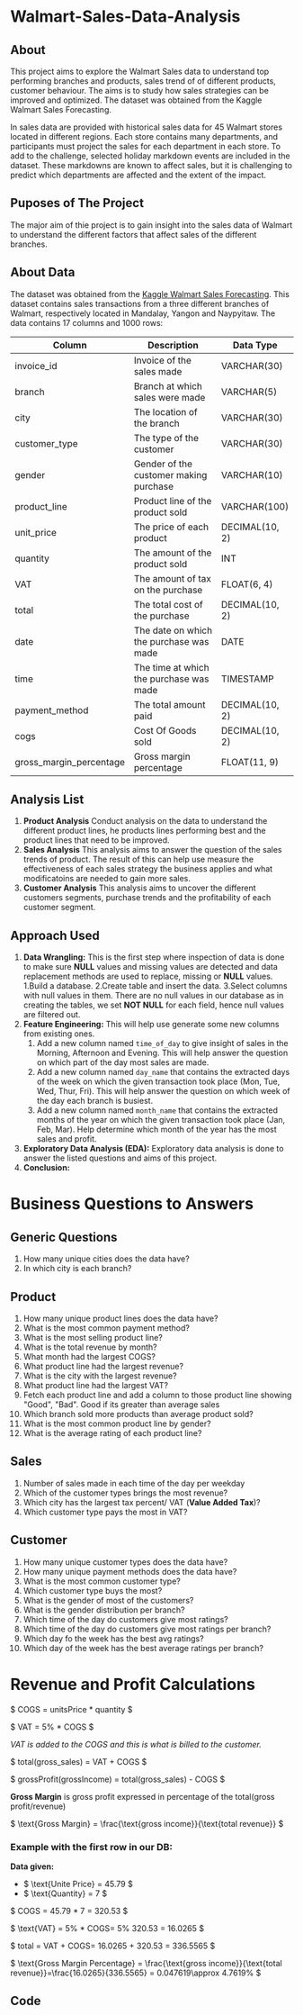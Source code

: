 # Walmart-Sales-Data-Analysis

## About

This project aims to explore the Walmart Sales data to understand top performing branches and products, sales trend of of different products, customer behaviour. The aims is to study how sales strategies can be improved and optimized. The dataset was obtained from the Kaggle Walmart Sales Forecasting.

In sales data are provided with historical sales data for 45 Walmart stores located in different regions. Each store contains many departments, and participants must project the sales for each department in each store. To add to the challenge, selected holiday markdown events are included in the dataset. These markdowns are known to affect sales, but it is challenging to predict which departments are affected and the extent of the impact.

## Puposes of The Project

The major aim of thie project is to gain insight into the sales data of Walmart to understand the different factors that affect sales of the different branches.

## About Data

The dataset was obtained from the [Kaggle Walmart Sales Forecasting](https://www.kaggle.com/c/walmart-recruiting-store-sales-forecasting). This dataset contains sales transactions from a three different branches of Walmart, respectively located in Mandalay, Yangon and Naypyitaw. The data contains 17 columns and 1000 rows:

| Column                | Description                              | Data Type      |
|------------------------|------------------------------------------|----------------|
| invoice_id            | Invoice of the sales made                | VARCHAR(30)    |
| branch                | Branch at which sales were made          | VARCHAR(5)     |
| city                  | The location of the branch               | VARCHAR(30)    |
| customer_type         | The type of the customer                 | VARCHAR(30)    |
| gender                | Gender of the customer making purchase   | VARCHAR(10)    |
| product_line          | Product line of the product sold         | VARCHAR(100)   |
| unit_price            | The price of each product                | DECIMAL(10, 2) |
| quantity              | The amount of the product sold           | INT            |
| VAT                   | The amount of tax on the purchase        | FLOAT(6, 4)    |
| total                 | The total cost of the purchase           | DECIMAL(10, 2) |
| date                  | The date on which the purchase was made  | DATE           |
| time                  | The time at which the purchase was made  | TIMESTAMP      |
| payment_method        | The total amount paid                    | DECIMAL(10, 2) |
| cogs                  | Cost Of Goods sold                       | DECIMAL(10, 2) |
| gross_margin_percentage | Gross margin percentage                | FLOAT(11, 9)   |

## Analysis List
1. **Product Analysis**
   Conduct analysis on the data to understand the different product lines, he products lines performing best and the product lines that need to be improved.
2. **Sales Analysis**
   This analysis aims to answer the question of the sales trends of product. The result of this can help use measure the effectiveness of each sales strategy the business applies and what modificatoins are needed to gain more sales.
3. **Customer Analysis**
   This analysis aims to uncover the different customers segments, purchase trends and the profitability of each customer segment.

## Approach Used
1. **Data Wrangling:** This is the first step where inspection of data is done to make sure **NULL** values and missing values are detected and data replacement methods are used to replace, missing or **NULL** values.
   1.Build a database.
   2.Create table and insert the data.
   3.Select columns with null values in them. There are no null values in our database as in creating the tables, we set **NOT NULL** for each field, hence null values are filtered out.
2. **Feature Engineering:** This will help use generate some new columns from existing ones.
   1. Add a new column named `time_of_day` to give insight of sales in the Morning, Afternoon and Evening. This will help answer the question on which part of the day most sales are made.
   2. Add a new column named `day_name` that contains the extracted days of the week on which the given transaction took place (Mon, Tue, Wed, Thur, Fri). This will help answer the question on which week of the day each branch is busiest.
   3. Add a new column named `month_name` that contains the extracted months of the year on which the given transaction took place (Jan, Feb, Mar). Help determine which month of the year has the most sales and profit.
3. **Exploratory Data Analysis (EDA):** Exploratory data analysis is done to answer the listed questions and aims of this project.
4. **Conclusion:**

# Business Questions to Answers

## Generic Questions
 1. How many unique cities does the data have?
 2. In which city is each branch?

## Product
 1. How many unique product lines does the data have?
 2. What is the most common payment method?
 3. What is the most selling product line?
 4. What is the total revenue by month?
 5. What month had the largest COGS?
 6. What product line had the largest revenue?
 7. What is the city with the largest revenue?
 8. What product line had the largest VAT?
 9. Fetch each product line and add a column to those product line showing "Good", "Bad". Good if its greater than average sales
 10. Which branch sold more products than average product sold?
 11. What is the most common product line by gender?
 12. What is the average rating of each product line?

## Sales
 1. Number of sales made in each time of the day per weekday
 2. Which of the customer types brings the most revenue?
 3. Which city has the largest tax percent/ VAT (**Value Added Tax**)?
 4. Which customer type pays the most in VAT?

## Customer
 1. How many unique customer types does the data have?
 2. How many unique payment methods does the data have?
 3. What is the most common customer type?
 4. Which customer type buys the most?
 5. What is the gender of most of the customers?
 6. What is the gender distribution per branch?
 7. Which time of the day do customers give most ratings?
 8. Which time of the day do customers give most ratings per branch?
 9. Which day fo the week has the best avg ratings?
 10. Which day of the week has the best average ratings per branch?

# Revenue and Profit Calculations

$ COGS = unitsPrice * quantity $

$ VAT = 5% * COGS $

*VAT is added to the COGS and this is what is billed to the customer.*

$ total(gross_sales) = VAT + COGS $

$ grossProfit(grossIncome) = total(gross_sales) - COGS $

**Gross Margin** is gross profit expressed in percentage of the total(gross profit/revenue)

$ \text{Gross Margin} = \frac{\text{gross income}}{\text{total revenue}} $

### Example with the first row in our DB:

**Data given:**
- $ \text{Unite Price} = 45.79 $
- $ \text{Quantity} = 7 $

$ COGS = 45.79 * 7 = 320.53 $

$ \text{VAT} = 5% * COGS\= 5% 320.53 = 16.0265 $

$ total = VAT + COGS\= 16.0265 + 320.53 = 336.5565 $

$ \text{Gross Margin Percentage} = \frac{\text{gross income}}{\text{total revenue}}\=\frac{16.0265}{336.5565} = 0.047619\\approx 4.7619% $

## Code



